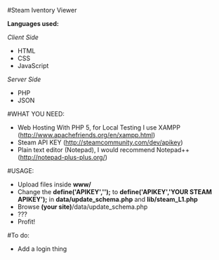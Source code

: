 #Steam Iventory Viewer

**Languages used:**

*Client Side*
- HTML
- CSS
- JavaScript

*Server Side*
- PHP
- JSON

#WHAT YOU NEED:
- Web Hosting With PHP 5, for Local Testing I use XAMPP (http://www.apachefriends.org/en/xampp.html)
- Steam API KEY (http://steamcommunity.com/dev/apikey)
- Plain text editor (Notepad), I would recommend Notepad++ (http://notepad-plus-plus.org/)

#USAGE:
- Upload files inside **www/**
- Change the **define('APIKEY','');** to **define('APIKEY','YOUR STEAM APIKEY');** in **data/update_schema.php** and **lib/steam_L1.php**
- Browse **(your site)**/data/update_schema.php
- ???
- Profit!

#To do:
- Add a login thing
